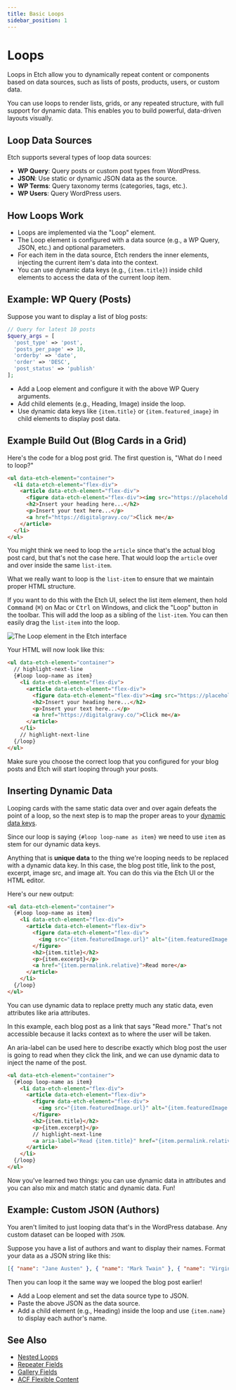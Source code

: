 ```yaml
---
title: Basic Loops
sidebar_position: 1
---
```


# Loops

Loops in Etch allow you to dynamically repeat content or components based on data sources, such as lists of posts, products, users, or custom data.

You can use loops to render lists, grids, or any repeated structure, with full support for dynamic data. This enables you to build powerful, data-driven layouts visually.

## Loop Data Sources

Etch supports several types of loop data sources:

- **WP Query**: Query posts or custom post types from WordPress.
- **JSON**: Use static or dynamic JSON data as the source.
- **WP Terms**: Query taxonomy terms (categories, tags, etc.).
- **WP Users**: Query WordPress users.

## How Loops Work

- Loops are implemented via the "Loop" element.
- The Loop element is configured with a data source (e.g., a WP Query, JSON, etc.) and optional parameters.
- For each item in the data source, Etch renders the inner elements, injecting the current item's data into the context.
- You can use dynamic data keys (e.g., `{item.title}`) inside child elements to access the data of the current loop item.

## Example: WP Query (Posts)

Suppose you want to display a list of blog posts:

```php
// Query for latest 10 posts
$query_args = [
  'post_type' => 'post',
  'posts_per_page' => 10,
  'orderby' => 'date',
  'order' => 'DESC',
  'post_status' => 'publish'
];
```

- Add a Loop element and configure it with the above WP Query arguments.
- Add child elements (e.g., Heading, Image) inside the loop.
- Use dynamic data keys like `{item.title}` or `{item.featured_image}` in child elements to display post data.

## Example Build Out (Blog Cards in a Grid)

Here's the code for a blog post grid. The first question is, "What do I need to loop?"

```html
<ul data-etch-element="container">
  <li data-etch-element="flex-div">
    <article data-etch-element="flex-div">
      <figure data-etch-element="flex-div"><img src="https://placehold.co/600x400" alt="" /></figure>
      <h2>Insert your heading here...</h2>
      <p>Insert your text here...</p>
      <a href="https://digitalgravy.co/">Click me</a>
    </article>
  </li>
</ul>
```

You might think we need to loop the `article` since that's the actual blog post card, but that's not the case here. That would loop the `article` over and over inside the same `list-item`.

What we really want to loop is the `list-item` to ensure that we maintain proper HTML structure.

If you want to do this with the Etch UI, select the list item element, then hold <kbd>Command</kbd> (<kbd>⌘</kbd>) on Mac or <kbd>Ctrl</kbd> on Windows, and click the "Loop" button in the toolbar. This will add the loop as a sibling of the `list-item`. You can then easily drag the `list-item` into the loop.

![The Loop element in the Etch interface](../interface/img/loop-element.avif)


Your HTML will now look like this:

```html
<ul data-etch-element="container">
  // highlight-next-line
  {#loop loop-name as item}
    <li data-etch-element="flex-div">
      <article data-etch-element="flex-div">
        <figure data-etch-element="flex-div"><img src="https://placehold.co/600x400" alt="" /></figure>
        <h2>Insert your heading here...</h2>
        <p>Insert your text here...</p>
        <a href="https://digitalgravy.co/">Click me</a>
      </article>
    </li>
    // highlight-next-line
  {/loop}
</ul>
```

Make sure you choose the correct loop that you configured for your blog posts and Etch will start looping through your posts.

## Inserting Dynamic Data

Looping cards with the same static data over and over again defeats the point of a loop, so the next step is to map the proper areas to your [dynamic data keys](/dynamic-data/dynamic-data-keys).

Since our loop is saying `{#loop loop-name as item}` we need to use `item` as stem for our dynamic data keys.

Anything that is **unique data** to the thing we're looping needs to be replaced with a dynamic data key. In this case, the blog post title, link to the post, excerpt, image src, and image alt. You can do this via the Etch UI or the HTML editor.

Here's our new output:

```html
<ul data-etch-element="container">
  {#loop loop-name as item}
    <li data-etch-element="flex-div">
      <article data-etch-element="flex-div">
        <figure data-etch-element="flex-div">
          <img src="{item.featuredImage.url}" alt="{item.featuredImage.alt}" />
        </figure>
        <h2>{item.title}</h2>
        <p>{item.excerpt}</p>
        <a href="{item.permalink.relative}">Read more</a>
      </article>
    </li>
  {/loop}
</ul>
```

You can use dynamic data to replace pretty much any static data, even attributes like aria attributes.

In this example, each blog post as a link that says "Read more." That's not accessible because it lacks context as to where the user will be taken.

An aria-label can be used here to describe exactly which blog post the user is going to read when they click the link, and we can use dynamic data to inject the name of the post.

```html
<ul data-etch-element="container">
  {#loop loop-name as item}
    <li data-etch-element="flex-div">
      <article data-etch-element="flex-div">
        <figure data-etch-element="flex-div">
          <img src="{item.featuredImage.url}" alt="{item.featuredImage.alt}" />
        </figure>
        <h2>{item.title}</h2>
        <p>{item.excerpt}</p>
        // highlight-next-line
        <a aria-label="Read {item.title}" href="{item.permalink.relative}">Read more</a>
      </article>
    </li>
  {/loop}
</ul>
```

Now you've learned two things: you can use dynamic data in attributes and you can also mix and match static and dynamic data. Fun!

## Example: Custom JSON (Authors)

You aren't limited to just looping data that's in the WordPress database. Any custom dataset can be looped with `JSON`. 

Suppose you have a list of authors and want to display their names. Format your data as a JSON string like this:

```json
[{ "name": "Jane Austen" }, { "name": "Mark Twain" }, { "name": "Virginia Woolf" }]
```

Then you can loop it the same way we looped the blog post earlier!

- Add a Loop element and set the data source type to JSON.
- Paste the above JSON as the data source.
- Add a child element (e.g., Heading) inside the loop and use `{item.name}` to display each author's name.

## See Also

- [Nested Loops](/loops/nested-loops)
- [Repeater Fields](/integrations/custom-fields/repeater-fields)
- [Gallery Fields](/integrations/custom-fields/gallery-fields)
- [ACF Flexible Content](/integrations/custom-fields/flexible-content-fields)
